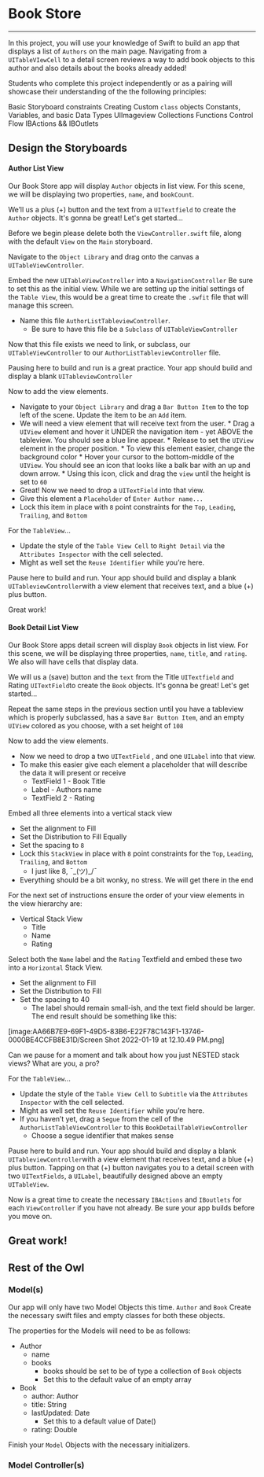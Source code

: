 # Book Store
---
In this project, you will use your knowledge of Swift to build an app that displays a list of `Authors` on the main page. Navigating from a `UITableVIewCell` to a detail screen reviews a way to add book objects to this author and also details about the books already added!

Students who complete this project independently or as a pairing will showcase their understanding of the the following principles:

Basic Storyboard constraints
Creating Custom `class` objects
Constants, Variables, and basic Data Types
UIImageview
Collections
Functions
Control Flow
IBActions && IBOutlets

## Design the Storyboards
#### Author List View
Our Book Store app will display `Author` objects in list view. For this scene, we will be displaying two properties, `name`, and `bookCount`. 

We’ll us a plus (+) button and the text from a `UITextfield` to create the `Author` objects. It's gonna be great! Let's get started…

Before we begin please delete both the `ViewController.swift` file, along with the default `View` on the `Main` storyboard.

Navigate to the `Object Library` and drag onto the canvas a `UITableViewController`. 

Embed the new `UITableViewController` into a `NavigationController`
Be sure to set this as the initial view.
While we are setting up the initial settings of the `Table View`, this would be a great time to create the `.swfit` file that will manage this screen. 

* Name this file `AuthorListTableviewController`. 
	* Be sure to have this file be a `Subclass` of `UITableViewController`

Now that this file exists we need to link, or subclass, our `UITableViewController` to our `AuthorListTableviewController` file.

Pausing here to build and run is a great practice. Your app should build and display a blank `UITableviewController`

Now to add the view elements.

* Navigate to your `Object Library` and drag a `Bar Button Item` to the top left of the scene. Update the item to be an `Add` item.
* We will need a view element that will receive text from the user. 
		* Drag a `UIView` element and hover it UNDER the navigation item - yet ABOVE the tableview. You should see a blue line appear.
		* Release to set the `UIView` element in the proper position.
		* To view this element easier, change the background color
		* Hover your cursor to the bottom-middle of the `UIView`. You should see an icon that looks like a balk bar with an up and down arrow. 
		* Using this icon, click and drag the `view` until the height is set to `60`
* Great! Now we need to drop a `UITextField` into that view.
* Give this element a `Placeholder` of `Enter Author name...`
* Lock this item in place with `8` point constraints for the `Top`, `Leading`, `Trailing`, and `Bottom`

For the `TableView`…
* Update the style of the `Table View Cell` to `Right Detail` via the `Attributes Inspector` with the cell selected.
* Might as well set the `Reuse Identifier` while you’re here.

Pause here to build and run. Your app should build and display a blank `UITableviewController`with a view element that receives text, and a blue (+) plus button. 

Great work!

#### Book Detail List View
Our Book Store apps detail screen will display `Book` objects in list view. For this scene, we will be displaying three properties, `name`,  `title`, and `rating`. We also will have cells that display data.

We will us a (save) button and the `text` from the Title `UITextfield`  and Rating `UITextField`to create the `Book` objects. It's gonna be great! Let's get started…

Repeat the same steps in the previous section until you have a tableview which is properly subclassed, has a save `Bar Button Item`, and an empty `UIView` colored as you choose, with a set height of `108`

Now to add the view elements.

* Now we need to drop a two `UITextField` , and one `UILabel` into that view.
* To make this easier give each element a placeholder that will describe the data it will present or receive
	* TextField 1 - Book Title
	* Label - Authors name
	* TextField 2 - Rating

Embed all three elements into a vertical stack view

* Set the alignment to Fill
* Set the Distribution to Fill Equally
* Set the spacing to `8`
* Lock this `StackView` in place with `8` point constraints for the `Top`, `Leading`, `Trailing`, and `Bottom`
	* I just like 8, ¯\_(ツ)_/¯ 
* Everything should be a bit wonky, no stress. We will get there in the end

For the next set of instructions ensure the order of your view elements in the view hierarchy are:
* Vertical Stack View
	* Title
	* Name
	* Rating

Select both the `Name` label and the `Rating` Textfield and embed these two into a `Horizontal` Stack View.

* Set the alignment to Fill
* Set the Distribution to Fill
* Set the spacing to 40
	* The label should remain small-ish, and the text field should be larger.
The end result should be something like this:

[image:AA66B7E9-69F1-49D5-83B6-E22F78C143F1-13746-0000BE4CCFB8E31D/Screen Shot 2022-01-19 at 12.10.49 PM.png]

Can we pause for a moment and talk about how you just NESTED stack views? What are you, a pro?

For the `TableView`…

* Update the style of the `Table View Cell` to `Subtitle` via the `Attributes Inspector` with the cell selected.
* Might as well set the `Reuse Identifier` while you’re here.
* If you haven’t yet, drag a `Segue` from the cell of the `AuthorListTableViewController` to this `BookDetailTableViewController`
	* Choose a segue identifier that makes sense

Pause here to build and run. Your app should build and display a blank `UITableviewController`with a view element that receives text, and a blue (+) plus button.  Tapping on that (+) button navigates you to a detail screen with two `UITextFields`, a `UILabel`, beautifully designed above an empty `UITableView`. 

Now is a great time to create the necessary `IBActions` and `IBoutlets` for each `ViewController` if you have not already. Be sure your app builds before you move on.

Great work!
---

## Rest of the Owl
### Model(s)

Our app will only have two Model Objects this time. `Author` and `Book`
Create the necessary swift files and empty classes for both these objects.

The properties for the Models will need to be as follows:
* Author
	* name
	* books
		* books should be set to be of type a collection of `Book` objects
		* Set this to the default value of an empty array
* Book
	* author: Author
	* title: String
	* lastUpdated: Date
		* Set this to a default value of Date()
	* rating: Double

Finish your `Model` Objects with the necessary initializers.

###  Model Controller(s)
